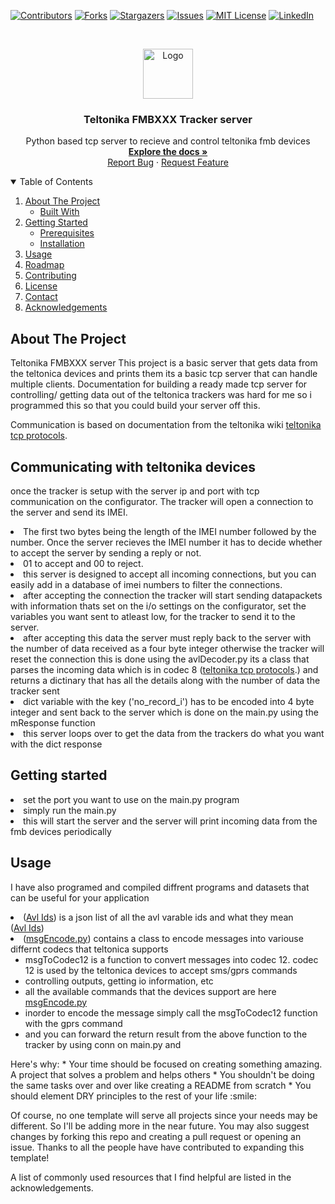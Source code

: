 <!-- PROJECT SHIELDS -->
<!--
*** I'm using markdown "reference style" links for readability.
*** Reference links are enclosed in brackets [ ] instead of parentheses ( ).
*** See the bottom of this document for the declaration of the reference variables
*** for contributors-url, forks-url, etc. This is an optional, concise syntax you may use.
*** https://www.markdownguide.org/basic-syntax/#reference-style-links
-->
[![Contributors][contributors-shield]][contributors-url]
[![Forks][forks-shield]][forks-url]
[![Stargazers][stars-shield]][stars-url]
[![Issues][issues-shield]][issues-url]
[![MIT License][license-shield]][license-url]
[![LinkedIn][linkedin-shield]][linkedin-url]
<!-- PROJECT LOGO -->
<br />
<p align="center">
  <a href="https://github.com/othneildrew/Best-README-Template">
    <img src="images/logo.png" alt="Logo" width="80" height="80">
  </a>

  <h3 align="center">Teltonika FMBXXX Tracker server</h3>

  <p align="center">
    Python based tcp server to recieve and control teltonika fmb devices
    <br />
    <a href="https://github.com/othneildrew/Best-README-Template"><strong>Explore the docs »</strong></a>
    <br />
    <a href="https://github.com/karticr/Teltonika_FMBXXX_TCP_Server/issues">Report Bug</a>
    ·
    <a href="https://github.com/karticr/Teltonika_FMBXXX_TCP_Server/issues">Request Feature</a>
  </p>
</p>


<!-- TABLE OF CONTENTS -->
<details open="open">
  <summary>Table of Contents</summary>
  <ol>
    <li>
      <a href="#about-the-project">About The Project</a>
      <ul>
        <li><a href="#built-with">Built With</a></li>
      </ul>
    </li>
    <li>
      <a href="#getting-started">Getting Started</a>
      <ul>
        <li><a href="#prerequisites">Prerequisites</a></li>
        <li><a href="#installation">Installation</a></li>
      </ul>
    </li>
    <li><a href="#usage">Usage</a></li>
    <li><a href="#roadmap">Roadmap</a></li>
    <li><a href="#contributing">Contributing</a></li>
    <li><a href="#license">License</a></li>
    <li><a href="#contact">Contact</a></li>
    <li><a href="#acknowledgements">Acknowledgements</a></li>
  </ol>
</details>


<!-- ABOUT THE PROJECT -->
## About The Project

Teltonika FMBXXX server
This project is a basic server that gets data from the teltonica devices and prints them its a basic tcp server that can handle multiple clients. Documentation for building a ready made tcp server for controlling/ getting data out of the teltonica trackers was hard for me so i programmed this so that you could build your server off this.

Communication is based on documentation from the teltonika wiki <a href="https://wiki.teltonika-sas.com/wikibase/index.php?title=Teltonika_data_sending/receiving_protocols&mobileaction=toggle_view_mobile">teltonika tcp protocols</a>.


## Communicating with teltonika devices

once the tracker is setup with the server ip and port with tcp communication on the configurator. The tracker will open a connection to the server and send its IMEI.

<li>The first two bytes being the length of the IMEI number followed by the number. Once the server recieves the IMEI number it has to decide whether to accept the server by sending a reply or not.</li>

<li>01 to accept and 00 to reject.</li>

<li>this server is designed to accept all  incoming connections, but you can easily add in a  database of imei numbers to filter the connections.</li>

<li>after accepting the connection the tracker will start sending datapackets with information thats set on the i/o settings on the configurator, set the variables you want sent to atleast low, for the tracker to send it to the server.</li>
<li>after accepting this data the server must reply back to the server with the number of data received as a four byte integer otherwise the tracker will reset the connection this is done using the avlDecoder.py   its a class that parses the incoming data which is in codec 8 (<a href="https://wiki.teltonika-sas.com/wikibase/index.php?title=Teltonika_data_sending/receiving_protocols&mobileaction=toggle_view_mobile">teltonika tcp protocols</a>.) and returns a dictinary that has all the details along with the number of data the tracker sent</li>
<li>dict variable with the key ('no_record_i') has to be encoded into 4 byte integer and sent back to the server which is done on the main.py using the mResponse function</li>
<li>this server loops over to get the data from the trackers do what you want with the dict response</li>

## Getting started

<li>set the port you want to use on the main.py program</li>
<li>simply run the main.py </li>
<li>this will start the server and the server will print incoming data from the fmb devices periodically </li>

## Usage
I have also programed and compiled diffrent programs and datasets that can be useful for your application
<li>(<a href="https://github.com/karticr/Teltonika_FMBXXX_TCP_Server/blob/main/avlIds.json">Avl Ids</a>) is a json list of all the avl varable ids and what they mean</li>
(<a href="https://github.com/karticr/Teltonika_FMBXXX_TCP_Server/blob/main/avlIds.json">Avl Ids</a>)
<li>(<a href="https://github.com/karticr/Teltonika_FMBXXX_TCP_Server/blob/main/msgEncoder.py">msgEncode.py</a>) contains a class to encode messages into variouse differnt codecs that teltonica supports
    <ul>
        <li>msgToCodec12 is a function to convert messages into codec 12. codec 12 is used by the teltonica devices to accept sms/gprs commands</li>
        <li>controlling outputs, getting io information, etc</li>
        <li>all the available commands that the devices support are here <a href="https://wiki.teltonika-gps.com/view/Template:FMB_SMS/GPRS_Commands">msgEncode.py</a>
        </li>
        <li>inorder to encode the message simply call the  msgToCodec12 function with the gprs command </li>
        <li>and you can forward the return result from the above function to the tracker by using conn on main.py and  </li>
    </ul>
</li>
Here's why:
* Your time should be focused on creating something amazing. A project that solves a problem and helps others
* You shouldn't be doing the same tasks over and over like creating a README from scratch
* You should element DRY principles to the rest of your life :smile:

Of course, no one template will serve all projects since your needs may be different. So I'll be adding more in the near future. You may also suggest changes by forking this repo and creating a pull request or opening an issue. Thanks to all the people have have contributed to expanding this template!

A list of commonly used resources that I find helpful are listed in the acknowledgements.














<!-- MARKDOWN LINKS & IMAGES -->
<!-- https://www.markdownguide.org/basic-syntax/#reference-style-links -->
[contributors-shield]: https://img.shields.io/github/contributors/karticr/Teltonika_FMBXXX_TCP_Server?style=for-the-badge
[contributors-url]: https://github.com/karticr/Teltonika_FMBXXX_TCP_Server/graphs/contributors

[forks-shield]: https://img.shields.io/github/forks/karticr/Teltonika_FMBXXX_TCP_Server?style=for-the-badge
[forks-url]: https://github.com/karticr/Teltonika_FMBXXX_TCP_Server/network/members

[stars-shield]: https://img.shields.io/github/stars/karticr/Teltonika_FMBXXX_TCP_Server?style=for-the-badge
[stars-url]: https://github.com/karticr/Teltonika_FMBXXX_TCP_Server/stargazers
[issues-shield]: https://img.shields.io/github/issues/karticr/Teltonika_FMBXXX_TCP_Server?style=for-the-badge
[issues-url]: https://github.com/karticr/Teltonika_FMBXXX_TCP_Server/issues
[license-shield]: https://img.shields.io/github/license/karticr/Teltonika_FMBXXX_TCP_Server?style=for-the-badge
[license-url]: https://github.com/karticr/Teltonika_FMBXXX_TCP_Server/blob/main/LICENSE
[linkedin-shield]: https://img.shields.io/badge/-upwork-black.svg?style=for-the-badge&logo=upwork&colorB=555
[linkedin-url]: https://www.upwork.com/freelancers/~01d20139671a0c34bb
[product-screenshot]: images/screenshot.png